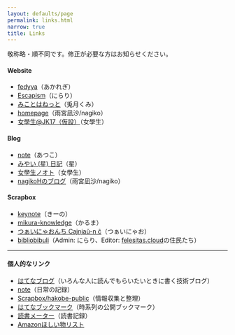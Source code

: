 ```yaml
---
layout: defaults/page
permalink: links.html
narrow: true
title: Links
---
```


敬称略・順不同です。修正が必要な方はお知らせください。

#### Website

- [fedyya](https://www.fedyya.net/)（あかれぎ）
- [Escapism](https://www.escapism.work/)（にらり）
- [みことはねっと](https://mikotoha.net/)（兎月くみ）
- [homepage](https://bananagikoh.github.io/homepage/pages/mastodon-use/profile.html)（雨宮凪沙/nagiko）
- [女學生@JK17（仮設）](https://17jk.github.io)（女學生）

#### Blog

- [note](https://note.com/atsukotominaga)（あつこ）
- [みやい (星) 日記](http://pj1204.hateblo.jp/)（星）
- [女學生ノオト](https://jk17.hateblo.jp/)（女學生）
- [nagikoHのブログ](https://seeker-nagiko.hatenadiary.com/)（雨宮凪沙/nagiko）

#### Scrapbox

- [keynote](https://scrapbox.io/keynote)（きーの）
- [mikura-knowledge](https://scrapbox.io/mikura-knowledge/)（かるま）
- [つぁいにゃおんち Cajnjaŭ-n ĉ](https://scrapbox.io/ccm/)（つぁいにゃお）
- [bibliobibuli](https://scrapbox.io/bibliobibuli/)（Admin: にらり、Editor: [felesitas.cloud](https://felesitas.cloud/)の住民たち）

---

#### 個人的なリンク

- [はてなブログ](https://hakobe-tan.hatenablog.com)（いろんな人に読んでもらいたいときに書く技術ブログ）
- [note](https://note.com/hakobe)（日常の記録）
- [Scrapbox/hakobe-public](https://scrapbox.io/hakobe-public/)（情報収集と整理）
- [はてなブックマーク](https://b.hatena.ne.jp/hakobe_tan/)（時系列の公開ブックマーク）
- [読書メーター](https://bookmeter.com/users/969172)（読書記録）
- [Amazonほしい物リスト](https://www.amazon.jp/hz/wishlist/ls/XLP4ERU63SRX?ref_=wl_share)
